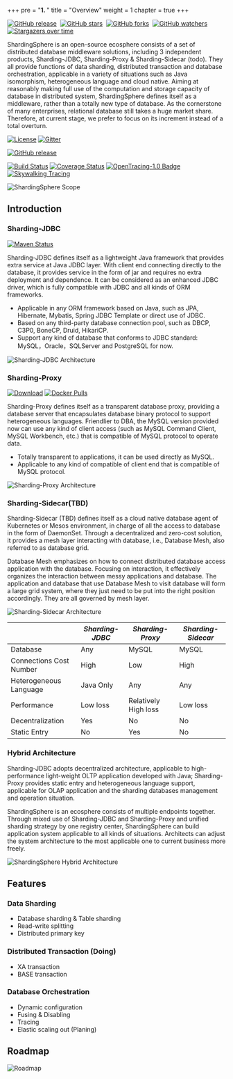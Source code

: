 +++
pre = "<b>1. </b>"
title = "Overview"
weight = 1
chapter = true
+++

[![GitHub release](https://img.shields.io/github/release/sharding-sphere/sharding-sphere.svg?style=social&label=Release)](https://github.com/sharding-sphere/sharding-sphere/releases)&nbsp;
[![GitHub stars](https://img.shields.io/github/stars/sharding-sphere/sharding-sphere.svg?style=social&label=Star)](https://github.com/sharding-sphere/sharding-sphere/stargazers)&nbsp;
[![GitHub forks](https://img.shields.io/github/forks/sharding-sphere/sharding-sphere.svg?style=social&label=Fork)](https://github.com/sharding-sphere/sharding-sphere/fork)&nbsp;
[![GitHub watchers](https://img.shields.io/github/watchers/sharding-sphere/sharding-sphere.svg?style=social&label=Watch)](https://github.com/sharding-sphere/sharding-sphere/watchers)
[![Stargazers over time](https://starcharts.herokuapp.com/sharding-sphere/sharding-sphere.svg)](https://starcharts.herokuapp.com/sharding-sphere/sharding-sphere)

ShardingSphere is an open-source ecosphere consists of a set of distributed database middleware solutions, including 3 independent products, Sharding-JDBC, Sharding-Proxy & Sharding-Sidecar (todo).
They all provide functions of data sharding, distributed transaction and database orchestration, applicable in a variety of situations such as Java isomorphism, heterogeneous language and cloud native. 
Aiming at reasonably making full use of the computation and storage capacity of database in distributed system, ShardingSphere defines itself as a middleware, rather than a totally new type of database. 
As the cornerstone of many enterprises, relational database still takes a huge market share. 
Therefore, at current stage, we prefer to focus on its increment instead of a total overturn.

[![License](https://img.shields.io/badge/license-Apache%202-4EB1BA.svg)](https://www.apache.org/licenses/LICENSE-2.0.html)
[![Gitter](https://badges.gitter.im/shardingsphere/shardingsphere.svg)](https://gitter.im/shardingsphere/Lobby)

[![GitHub release](https://img.shields.io/github/release/sharding-sphere/sharding-sphere.svg)](https://github.com/sharding-sphere/sharding-sphere/releases)

[![Build Status](https://api.travis-ci.org/sharding-sphere/sharding-sphere.png?branch=master)](https://travis-ci.org/sharding-sphere/sharding-sphere)
[![Coverage Status](https://coveralls.io/repos/github/sharding-sphere/sharding-sphere/badge.svg?branch=dev)](https://coveralls.io/github/sharding-sphere/sharding-sphere?branch=dev)
[![OpenTracing-1.0 Badge](https://img.shields.io/badge/OpenTracing--1.0-enabled-blue.svg)](http://opentracing.io)
[![Skywalking Tracing](https://img.shields.io/badge/Skywalking%20Tracing-enable-brightgreen.svg)](https://github.com/OpenSkywalking/skywalking)

![ShardingSphere Scope](http://shardingsphere.jd.com/document/current/img/sharding-sphere-scope_en_v2.png)

## Introduction

### Sharding-JDBC

[![Maven Status](https://maven-badges.herokuapp.com/maven-central/io.shardingsphere/sharding-jdbc/badge.svg)](https://mvnrepository.com/artifact/io.shardingsphere/sharding-jdbc)

Sharding-JDBC defines itself as a lightweight Java framework that provides extra service at Java JDBC layer. 
With client end connecting directly to the database, it provides service in the form of jar and requires no extra deployment and dependence. 
It can be considered as an enhanced JDBC driver, which is fully compatible with JDBC and all kinds of ORM frameworks.

* Applicable in any ORM framework based on Java, such as JPA, Hibernate, Mybatis, Spring JDBC Template or direct use of JDBC.
* Based on any third-party database connection pool, such as DBCP, C3P0, BoneCP, Druid, HikariCP.
* Support any kind of database that conforms to JDBC standard: MySQL，Oracle，SQLServer and PostgreSQL for now.

![Sharding-JDBC Architecture](http://shardingsphere.jd.com/document/current/img//sharding-jdbc-brief.png)

### Sharding-Proxy

[![Download](https://img.shields.io/badge/release-download-orange.svg)](https://github.com/sharding-sphere/sharding-sphere-doc/raw/master/dist/sharding-proxy-3.0.0.tar.gz)
[![Docker Pulls](https://img.shields.io/docker/pulls/shardingsphere/sharding-proxy.svg)](https://store.docker.com/community/images/shardingsphere/sharding-proxy)

Sharding-Proxy defines itself as a transparent database proxy, providing a database server that encapsulates database binary protocol to support heterogeneous languages. 
Friendlier to DBA, the MySQL version provided now can use any kind of client access (such as MySQL Command Client, MySQL Workbench, etc.) that is compatible of MySQL protocol to operate data.

* Totally transparent to applications, it can be used directly as MySQL.
* Applicable to any kind of compatible of client end that is compatible of MySQL protocol.

![Sharding-Proxy Architecture](http://shardingsphere.jd.com/document/current/img//sharding-proxy-brief_v2.png)

### Sharding-Sidecar(TBD)

Sharding-Sidecar (TBD) defines itself as a cloud native database agent of Kubernetes or Mesos environment, in charge of all the access to database in the form of DaemonSet. 
Through a decentralized and zero-cost solution, it provides a mesh layer interacting with database, i.e., Database Mesh, also referred to as database grid.

Database Mesh emphasizes on how to connect distributed database access application with the database. 
Focusing on interaction, it effectively organizes the interaction between messy applications and database. 
The application and database that use Database Mesh to visit database will form a large grid system, where they just need to be put into the right position accordingly. 
They are all governed by mesh layer.

![Sharding-Sidecar Architecture](http://shardingsphere.jd.com/document/current/img/sharding-sidecar-brief_v2.png)

|                         | *Sharding-JDBC* | *Sharding-Proxy*     | *Sharding-Sidecar* |
| ----------------------- | --------------- | -------------------- | ------------------ |
| Database                | Any             | MySQL                | MySQL              |
| Connections Cost Number | High            | Low                  | High               |
| Heterogeneous Language  | Java Only       | Any                  | Any                |
| Performance             | Low loss        | Relatively High loss | Low loss           |
| Decentralization        | Yes             | No                   | No                 |
| Static Entry            | No              | Yes                  | No                 |

### Hybrid Architecture

Sharding-JDBC adopts decentralized architecture, applicable to high-performance light-weight OLTP application developed with Java; 
Sharding-Proxy provides static entry and heterogeneous language support, applicable for OLAP application and the sharding databases management and operation situation.

ShardingSphere is an ecosphere consists of multiple endpoints together.
Through mixed use of Sharding-JDBC and Sharding-Proxy and unified sharding strategy by one registry center, ShardingSphere can build application system applicable to all kinds of situations. 
Architects can adjust the system architecture to the most applicable one to current business more freely.

![ShardingSphere Hybrid Architecture](http://shardingsphere.jd.com/document/current/img/shardingsphere-hybrid.png)

## Features

### Data Sharding

* Database sharding & Table sharding
* Read-write splitting
* Distributed primary key

### Distributed Transaction (Doing)

* XA transaction
* BASE transaction

### Database Orchestration

* Dynamic configuration
* Fusing & Disabling
* Tracing
* Elastic scaling out (Planing)

## Roadmap

![Roadmap](http://shardingsphere.jd.com/document/current/img//roadmap_en_v4.png)
